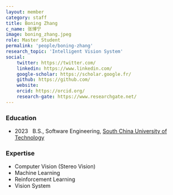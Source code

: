 ```yaml
---
layout: member
category: staff
title: Boning Zhang
c_name: 张博宁
image: boning_zhang.jpeg
role: Master Student
permalink: 'people/boning-zhang'
research_topic: 'Intelligent Vision System'
social:
    twitter: https://twitter.com/
    linkedin: https://www.linkedin.com/
    google-scholar: https://scholar.google.fr/
    github: https://github.com/
    website:
    orcid: https://orcid.org/
    research-gate: https://www.researchgate.net/
---
```



### <i class="fas fa-graduation-cap"></i> Education
- 2023 &nbsp; B.S., Software Engineering, [South China University of Technology](https://www.scut.edu.cn/)


### Expertise
- Computer Vision (Stereo Vision)
- Machine Learning
- Reinforcement Learning
- Vision System